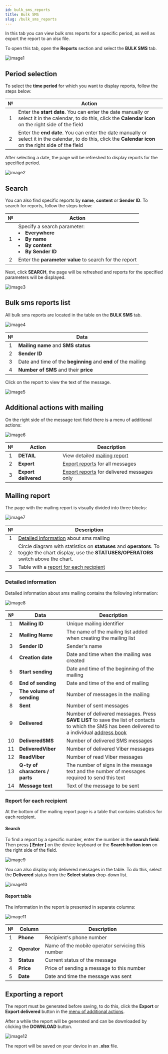```yaml
---
id: bulk_sms_reports
title: Bulk SMS
slug: /bulk_sms_reports
---
```


In this tab you can view bulk sms reports for a specific period, as well as export the report to an xlsx file.

To open this tab, open the **Reports** section and select the **BULK SMS** tab.

![image1](/img/en/sms_reports_bulk_sms/image1.png)

## Period selection

To select the **time period** for which you want to display reports, follow the steps below:

|  №  | Action |
| :-: | ------ |
| 1 | Enter the **start date**. You can enter the date manually or select it in the calendar, to do this, click the **Calendar icon** on the right side of the field |
| 2 | Enter the **end date**. You can enter the date manually or select it in the calendar, to do this, click the **Calendar icon** on the right side of the field |

After selecting a date, the page will be refreshed to display reports for the specified period.

![image2](/img/en/sms_reports_bulk_sms/image2.png)

## Search

You can also find specific reports by **name**, **content** or **Sender ID**. To search for reports, follow the steps below:

|  №  | Action |
| :-: | ------ |
| 1 | Specify a search parameter: <li>**Everywhere**</li> <li>**By name**</li> <li>**By content**</li> <li>**By Sender ID**</li> |
| 2 | Enter the **parameter value** to search for the report |

Next, click **SEARCH**, the page will be refreshed and reports for the specified parameters will be displayed.

![image3](/img/en/sms_reports_bulk_sms/image3.png)

## Bulk sms reports list

All bulk sms reports are located in the table on the **BULK SMS** tab.

![image4](/img/en/sms_reports_bulk_sms/image4.png)

|  №  | Data |
| :-: | ---- |
| 1 | **Mailing name** and **SMS status** |
| 2 | **Sender ID** |
| 3 | Date and time of the **beginning** and **end** of the mailing |
| 4 | **Number of SMS** and their **price** |

Click on the report to view the text of the message.

![image5](/img/en/sms_reports_bulk_sms/image5.png)

## Additional actions with mailing

On the right side of the message text field there is a menu of additional actions:

![image6](/img/en/sms_reports_bulk_sms/image6.png)

|  №  | Action | Description |
| :-: | ------ | ----------- |
| 1 | **DETAIL** | View detailed [mailing report](#mailing-report) |
| 2 | **Export** | [Export reports](#exporting-a-report) for all messages |
| 3 | **Export delivered** | [Export reports](#exporting-a-report) for delivered messages only |

## Mailing report

The page with the mailing report is visually divided into three blocks:

![image7](/img/en/sms_reports_bulk_sms/image7.png)

|  №  | Description |
| :-: | ----------- |
| 1 | [Detailed information](#detailed-information) about sms mailing |
| 2 | Circle diagram with statistics on **statuses** and **operators**. To toggle the chart display, use the **STATUSES/OPERATORS** switch above the chart. |
| 3 | Table with a [report for each recipient](#report-for-each-recipient) |

### Detailed information

Detailed information about sms mailing contains the following information:

![image8](/img/en/sms_reports_bulk_sms/image8.png)

|  №  | Data | Description |
| :-: | ---- | ----------- |
| 1 | **Mailing ID** | Unique mailing identifier |
| 2 | **Mailing Name** | The name of the mailing list added when creating the mailing list |
| 3 | **Sender ID** | Sender's name |
| 4 | **Creation date** | Date and time when the mailing was created |
| 5 | **Start sending** | Date and time of the beginning of the mailing |
| 6 | **End of sending** | Date and time of the end of mailing |
| 7 | **The volume of sending** | Number of messages in the mailing |
| 8 | **Sent** | Number of sent messages |
| 9 | **Delivered** | Number of delivered messages. Press **SAVE LIST** to save the list of contacts to which the SMS has been delivered to a individual [address book](/docs/en/sms/address_book/recipients.md) |
| 10 | **DeliveredSMS** | Number of delivered SMS messages |
| 11 | **DeliveredViber** | Number of delivered Viber messages |
| 12 | **ReadViber** | Number of read Viber messages |
| 13 | **Q-ty of characters / parts** | The number of signs in the message text and the number of messages required to send this text |
| 14 | **Message text** | Text of the message to be sent |

### Report for each recipient

At the bottom of the mailing report page is a table that contains statistics for each recipient.

#### Search

To find a report by a specific number, enter the number in the **search field**. Then press **[ Enter ]** on the device keyboard or the **Search button icon** on the right side of the field.

![image9](/img/en/sms_reports_bulk_sms/image9.png)

You can also display only delivered messages in the table. To do this, select the **Delivered** status from the **Select status** drop-down list.

![image10](/img/en/sms_reports_bulk_sms/image10.png)

#### Report table

The information in the report is presented in separate columns:

![image11](/img/en/sms_reports_bulk_sms/image11.png)

|  №  | Column | Description |
| :-: | ------ | ----------- |
| 1 | **Phone** | Recipient's phone number |
| 2 | **Operator** | Name of the mobile operator servicing this number |
| 3 | **Status** | Current status of the message |
| 4 | **Price** | Price of sending a message to this number |
| 5 | **Date** | Date and time the message was sent |

## Exporting a report

The report must be generated before saving, to do this, click the **Export** or **Export delivered** button in the [menu of additional actions](#additional-actions-with-mailing).

After a while the report will be generated and can be downloaded by clicking the **DOWNLOAD** button.

![image12](/img/en/sms_reports_bulk_sms/image12.png)

The report will be saved on your device in an **.xlsx** file.
